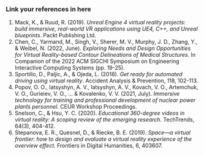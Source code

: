 ### Link your references in here

1. Mack, K., & Ruud, R. (2019). *Unreal Engine 4 virtual reality projects: build immersive, real-world VR applications using UE4, C++, and Unreal blueprints*. Packt Publishing Ltd.
2. Chen, C., Yarmand, M., Singh, V., Sherer, M. V., Murphy, J. D., Zhang, Y., & Weibel, N. (2022, June). *Exploring Needs and Design Opportunities for Virtual Reality-based Contour Delineations of Medical Structures.* In Companion of the 2022 ACM SIGCHI Symposium on Engineering Interactive Computing Systems (pp. 19-25).
3. Sportillo, D., Paljic, A., & Ojeda, L. (2018). *Get ready for automated driving using virtual reality*. Accident Analysis & Prevention, 118, 102-113.
4. Popov, O. O., Iatsyshyn, A. V., Iatsyshyn, A. V., Kovach, V. O., Artemchuk, V. O., Gurieiev, V. O., ... & Kovalenko, V. V. (2021, July). *Immersive technology for training and professional development of nuclear power plants personnel.* CEUR Workshop Proceedings.
5. Snelson, C., & Hsu, Y. C. (2020). *Educational 360-degree videos in virtual reality: A scoping review of the emerging research.* TechTrends, 64(3), 404-412.
6. Stepanova, E. R., Quesnel, D., & Riecke, B. E. (2019). *Space—a virtual frontier: how to design and evaluate a virtual reality experience of the overview effect.* Frontiers in Digital Humanities, 6, 403607.
